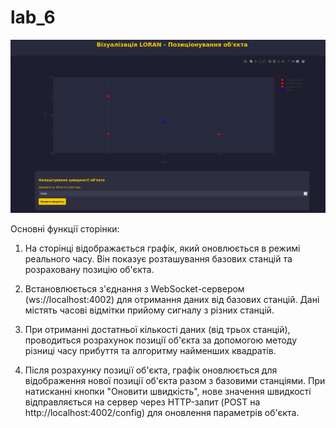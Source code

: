 # lab_6


![Image alt](screenshots/1.png)

Основні функції сторінки:

1. На сторінці відображається графік, який оновлюється в режимі реального часу. Він показує розташування базових станцій та розраховану позицію об'єкта.

2. Встановлюється з'єднання з WebSocket-сервером (ws://localhost:4002) для отримання даних від базових станцій. Дані містять часові відмітки прийому сигналу з різних станцій.

3. При отриманні достатньої кількості даних (від трьох станцій), проводиться розрахунок позиції об'єкта за допомогою методу різниці часу прибуття та алгоритму найменших квадратів.

4. Після розрахунку позиції об'єкта, графік оновлюється для відображення нової позиції об'єкта разом з базовими станціями. При натисканні кнопки "Оновити швидкість", нове значення швидкості відправляється на сервер через HTTP-запит (POST на http://localhost:4002/config) для оновлення параметрів об'єкта.
